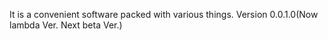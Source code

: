 It is a convenient software packed with various things.
Version 0.0.1.0(Now lambda Ver. Next beta Ver.)

